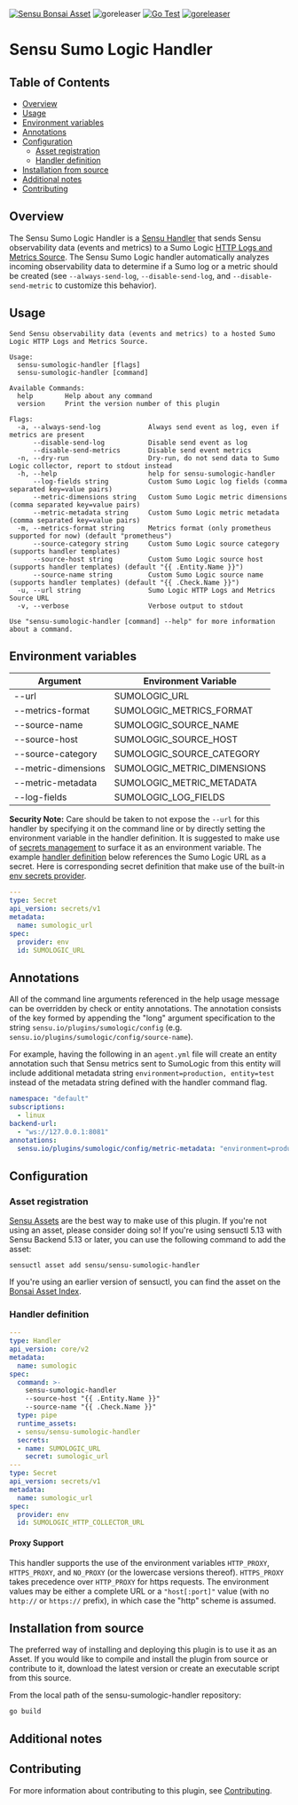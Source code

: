 [![Sensu Bonsai Asset](https://img.shields.io/badge/Bonsai-Download%20Me-brightgreen.svg?colorB=89C967&logo=sensu)](https://bonsai.sensu.io/assets/sensu/sensu-sumologic-handler)
![goreleaser](https://github.com/sensu/sensu-sumologic-handler/workflows/goreleaser/badge.svg)
[![Go Test](https://github.com/sensu/sensu-sumologic-handler/workflows/Go%20Test/badge.svg)](https://github.com/sensu/sensu-sumologic-handler/actions?query=workflow%3A%22Go+Test%22)
[![goreleaser](https://github.com/sensu/sensu-sumologic-handler/workflows/goreleaser/badge.svg)](https://github.com/sensu/sensu-sumologic-handler/actions?query=workflow%3Agoreleaser)


# Sensu Sumo Logic Handler

## Table of Contents
- [Overview](#overview)
- [Usage](#usage)
- [Environment variables](#environment-variables)
- [Annotations](#annotations)
- [Configuration](#configuration)
  - [Asset registration](#asset-registration)
  - [Handler definition](#handler-definition)
- [Installation from source](#installation-from-source)
- [Additional notes](#additional-notes)
- [Contributing](#contributing)

## Overview

The Sensu Sumo Logic Handler is a [Sensu Handler](https://docs.sensu.io/sensu-go/latest/reference/handlers/) that sends Sensu observability data (events and metrics) to a Sumo Logic [HTTP Logs and Metrics Source](https://help.sumologic.com/03Send-Data/Sources/02Sources-for-Hosted-Collectors/HTTP-Source).
The Sensu Sumo Logic handler automatically analyzes incoming observability data to determine if a Sumo log or a metric should be created (see `--always-send-log`, `--disable-send-log`, and `--disable-send-metric` to customize this behavior).

## Usage

```
Send Sensu observability data (events and metrics) to a hosted Sumo Logic HTTP Logs and Metrics Source.

Usage:
  sensu-sumologic-handler [flags]
  sensu-sumologic-handler [command]

Available Commands:
  help        Help about any command
  version     Print the version number of this plugin

Flags:
  -a, --always-send-log            Always send event as log, even if metrics are present
      --disable-send-log           Disable send event as log
      --disable-send-metrics       Disable send event metrics
  -n, --dry-run                    Dry-run, do not send data to Sumo Logic collector, report to stdout instead
  -h, --help                       help for sensu-sumologic-handler
      --log-fields string          Custom Sumo Logic log fields (comma separated key=value pairs)
      --metric-dimensions string   Custom Sumo Logic metric dimensions (comma separated key=value pairs)
      --metric-metadata string     Custom Sumo Logic metric metadata (comma separated key=value pairs)
  -m, --metrics-format string      Metrics format (only prometheus supported for now) (default "prometheus")
      --source-category string     Custom Sumo Logic source category (supports handler templates)
      --source-host string         Custom Sumo Logic source host (supports handler templates) (default "{{ .Entity.Name }}")
      --source-name string         Custom Sumo Logic source name (supports handler templates) (default "{{ .Check.Name }}")
  -u, --url string                 Sumo Logic HTTP Logs and Metrics Source URL
  -v, --verbose                    Verbose output to stdout

Use "sensu-sumologic-handler [command] --help" for more information about a command.
```

## Environment variables

|Argument             |Environment Variable         |
|---------------------|-----------------------------|
|--url                |SUMOLOGIC_URL                |
|--metrics-format     |SUMOLOGIC_METRICS_FORMAT     |
|--source-name        |SUMOLOGIC_SOURCE_NAME        |
|--source-host        |SUMOLOGIC_SOURCE_HOST        |
|--source-category    |SUMOLOGIC_SOURCE_CATEGORY    |
|--metric-dimensions  |SUMOLOGIC_METRIC_DIMENSIONS  |
|--metric-metadata    |SUMOLOGIC_METRIC_METADATA    |
|--log-fields         |SUMOLOGIC_LOG_FIELDS         |

**Security Note:** Care should be taken to not expose the `--url` for this handler by specifying it on the command line or by directly setting the environment variable in the handler definition.
It is suggested to make use of [secrets management](https://docs.sensu.io/sensu-go/latest/operations/manage-secrets/secrets/) to surface it as an environment variable.
The example [handler definition](#handler-definition) below references the Sumo Logic URL as a secret.
Here is corresponding secret definition that make use of the built-in [env secrets provider](https://docs.sensu.io/sensu-go/latest/operations/manage-secrets/secrets-providers/#env-secrets-provider-example).

```yml
---
type: Secret
api_version: secrets/v1
metadata:
  name: sumologic_url
spec:
  provider: env
  id: SUMOLOGIC_URL
```

## Annotations

All of the command line arguments referenced in the help usage message can be overridden by check or entity annotations.
The annotation consists of the key formed by appending the "long" argument specification to the string `sensu.io/plugins/sumologic/config` (e.g. `sensu.io/plugins/sumologic/config/source-name`).

For example, having the following in an `agent.yml` file will create an entity annotation such that Sensu metrics sent to SumoLogic from this entity will include additional metadata string `environment=production, entity=test` instead of the metadata string defined with the handler command flag.

```yml
namespace: "default"
subscriptions:
  - linux
backend-url:
  - "ws://127.0.0.1:8081"
annotations:
  sensu.io/plugins/sumologic/config/metric-metadata: "environment=production, entity=test"
```

## Configuration

### Asset registration

[Sensu Assets](https://docs.sensu.io/sensu-go/latest/reference/assets/) are the best way to make use of this plugin.
If you're not using an asset, please consider doing so!
If you're using sensuctl 5.13 with Sensu Backend 5.13 or later, you can use the following command to add the asset:

```
sensuctl asset add sensu/sensu-sumologic-handler
```

If you're using an earlier version of sensuctl, you can find the asset on the [Bonsai Asset Index](https://bonsai.sensu.io/assets/sensu/sensu-sumologic-handler).

### Handler definition

```yml
---
type: Handler
api_version: core/v2
metadata:
  name: sumologic
spec:
  command: >-
    sensu-sumologic-handler
    --source-host "{{ .Entity.Name }}"
    --source-name "{{ .Check.Name }}"
  type: pipe
  runtime_assets:
  - sensu/sensu-sumologic-handler
  secrets:
  - name: SUMOLOGIC_URL
    secret: sumologic_url
---
type: Secret
api_version: secrets/v1
metadata:
  name: sumologic_url
spec:
  provider: env
  id: SUMOLOGIC_HTTP_COLLECTOR_URL
```

#### Proxy Support

This handler supports the use of the environment variables `HTTP_PROXY`, `HTTPS_PROXY`, and `NO_PROXY` (or the lowercase versions thereof).
`HTTPS_PROXY` takes precedence over `HTTP_PROXY` for https requests.
The environment values may be either a complete URL or a `"host[:port]"` value (with no `http://` or `https://` prefix), in which case the "http" scheme is assumed.

## Installation from source

The preferred way of installing and deploying this plugin is to use it as an Asset.
If you would like to compile and install the plugin from source or contribute to it, download the latest version or create an executable script from this source.

From the local path of the sensu-sumologic-handler repository:

```
go build
```

## Additional notes

## Contributing

For more information about contributing to this plugin, see [Contributing](https://github.com/sensu/sensu-go/blob/master/CONTRIBUTING.md).
